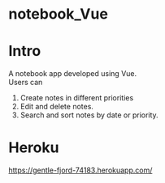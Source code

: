 # notebook_Vue

# Intro
A notebook app developed using Vue. 
<br>
Users can 
1. Create notes in different priorities
2. Edit and delete notes.
3. Search and sort notes by date or priority.
# Heroku
https://gentle-fjord-74183.herokuapp.com/
